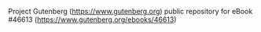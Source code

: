 Project Gutenberg (https://www.gutenberg.org) public repository for eBook #46613 (https://www.gutenberg.org/ebooks/46613)
